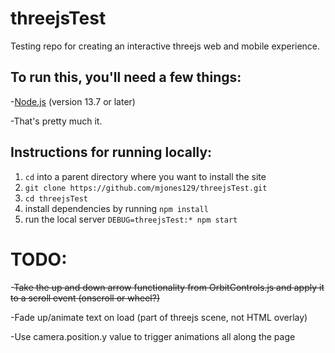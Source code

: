 # threejsTest
Testing repo for creating an interactive threejs web and mobile experience.

## To run this, you'll need a few things:

-[Node.js](https://nodejs.org/en/) (version 13.7 or later)

-That's pretty much it.

## Instructions for running locally:

1. `cd` into a parent directory where you want to install the site
2. `git clone https://github.com/mjones129/threejsTest.git`
3. `cd threejsTest`
4. install dependencies by running `npm install`
5. run the local server `DEBUG=threejsTest:* npm start`


# TODO:

-~~Take the up and down arrow functionality from OrbitControls.js and apply it to a scroll event (onscroll or wheel?)~~

-Fade up/animate text on load (part of threejs scene, not HTML overlay)

-Use camera.position.y value to trigger animations all along the page
